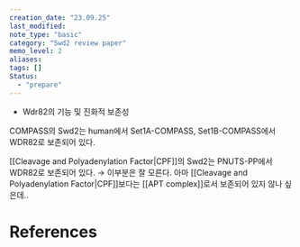 ```yaml
---
creation_date: "23.09.25"
last_modified:
note_type: "basic"
category: "Swd2 review paper"
memo_level: 2
aliases:
tags: []
Status:
  - "prepare"
---
```


- Wdr82의 기능 및 진화적 보존성

COMPASS의 Swd2는 human에서 Set1A-COMPASS, Set1B-COMPASS에서 WDR82로 보존되어 있다.

[[Cleavage and Polyadenylation Factor|CPF]]의 Swd2는 PNUTS-PP에서 WDR82로 보존되어 있다.
→ 이부분은 잘 모른다. 아마 [[Cleavage and Polyadenylation Factor|CPF]]보다는 [[APT complex]]로서 보존되어 있지 않나 싶은데..


# References